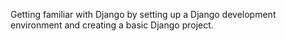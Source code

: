 Getting familiar with Django by setting up a Django development environment and creating a basic Django project.